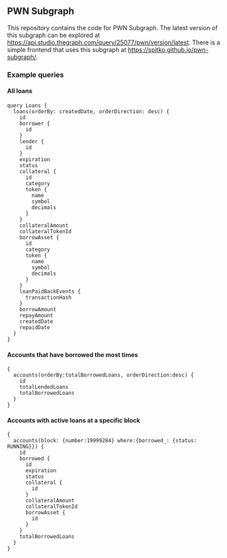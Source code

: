 ## PWN Subgraph

This repository contains the code for PWN Subgraph. The latest version of this subgraph can be explored at https://api.studio.thegraph.com/query/25077/pwn/version/latest. There is a simple frontend that uses this subgraph at https://spitko.github.io/pwn-subgraph/.


### Example queries

#### All loans

```gql
query Loans {
  loans(orderBy: createdDate, orderDirection: desc) {
    id
    borrower {
      id
    }
    lender {
      id
    }
    expiration
    status
    collateral {
      id
      category
      token {
        name
        symbol
        decimals
      }
    }
    collateralAmount
    collateralTokenId
    borrowAsset {
      id
      category
      token {
        name
        symbol
        decimals
      }
    }
    loanPaidBackEvents {
      transactionHash
    }
    borrowAmount
    repayAmount
    createdDate
    repaidDate
  }
}
```

#### Accounts that have borrowed the most times

```gql
{
  accounts(orderBy:totalBorrowedLoans, orderDirection:desc) {
    id
    totalLendedLoans
    totalBorrowedLoans
  }
}
```

#### Accounts with active loans at a specific block
```gql
{
  accounts(block: {number:19999284} where:{borrowed_: {status: RUNNING}}) {
    id
    borrowed {
      id
      expiration
      status
      collateral {
        id
      }
      collateralAmount
      collateralTokenId
      borrowAsset {
        id
      }
    }
    totalBorrowedLoans
  }
}
```



